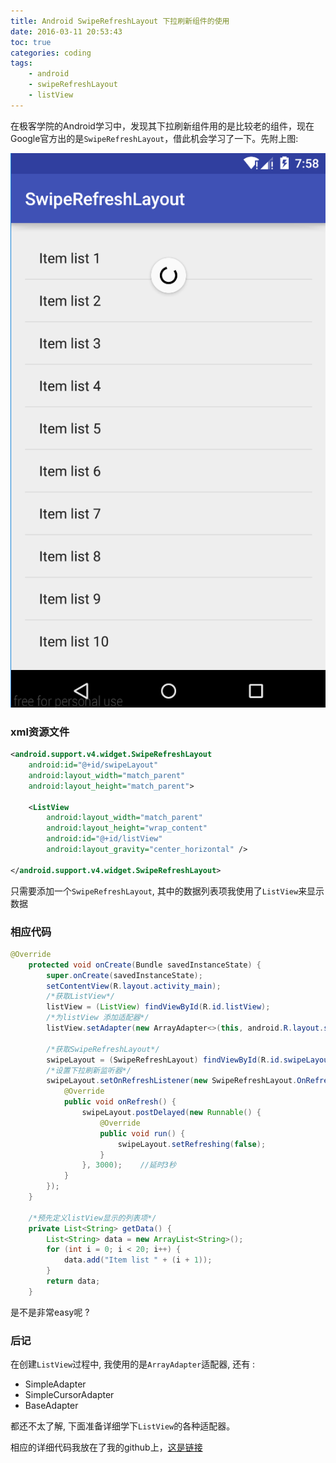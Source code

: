 ```yaml
---
title: Android SwipeRefreshLayout 下拉刷新组件的使用
date: 2016-03-11 20:53:43
toc: true
categories: coding
tags:
	- android
	- swipeRefreshLayout
	- listView
---
```


在极客学院的Android学习中，发现其下拉刷新组件用的是比较老的组件，现在Google官方出的是`SwipeRefreshLayout`，借此机会学习了一下。先附上图:

<!-- more -->

![](https://raw.githubusercontent.com/Waydrow/PicGo/master/img/swipe.png)

### xml资源文件

```xml
<android.support.v4.widget.SwipeRefreshLayout
    android:id="@+id/swipeLayout"
    android:layout_width="match_parent"
    android:layout_height="match_parent">

    <ListView
        android:layout_width="match_parent"
        android:layout_height="wrap_content"
        android:id="@+id/listView"
        android:layout_gravity="center_horizontal" />

</android.support.v4.widget.SwipeRefreshLayout>
```

只需要添加一个`SwipeRefreshLayout`, 其中的数据列表项我使用了`ListView`来显示数据

### 相应代码

```java
@Override
    protected void onCreate(Bundle savedInstanceState) {
        super.onCreate(savedInstanceState);
        setContentView(R.layout.activity_main);
        /*获取ListView*/
        listView = (ListView) findViewById(R.id.listView);
        /*为listView 添加适配器*/
        listView.setAdapter(new ArrayAdapter<>(this, android.R.layout.simple_list_item_1, getData()));

        /*获取SwipeRefreshLayout*/
        swipeLayout = (SwipeRefreshLayout) findViewById(R.id.swipeLayout);
        /*设置下拉刷新监听器*/
        swipeLayout.setOnRefreshListener(new SwipeRefreshLayout.OnRefreshListener() {
            @Override
            public void onRefresh() {
                swipeLayout.postDelayed(new Runnable() {
                    @Override
                    public void run() {
                        swipeLayout.setRefreshing(false);
                    }
                }, 3000);    //延时3秒
            }
        });
    }

    /*预先定义listView显示的列表项*/
    private List<String> getData() {
        List<String> data = new ArrayList<String>();
        for (int i = 0; i < 20; i++) {
            data.add("Item list " + (i + 1));
        }
        return data;
    }
```

是不是非常easy呢 ?　

### 后记
在创建`ListView`过程中, 我使用的是`ArrayAdapter`适配器, 还有 :

- SimpleAdapter
- SimpleCursorAdapter
- BaseAdapter

都还不太了解, 下面准备详细学下`ListView`的各种适配器。

相应的详细代码我放在了我的github上，[这是链接](https://github.com/Waydrow/Android-Learning/tree/master/SwipeRefreshLayout)